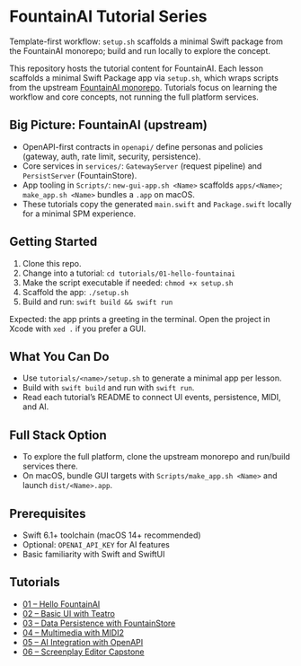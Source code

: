 # FountainAI Tutorial Series

Template-first workflow: `setup.sh` scaffolds a minimal Swift package from the FountainAI monorepo; build and run locally to explore the concept.

This repository hosts the tutorial content for FountainAI. Each lesson scaffolds a minimal Swift Package app via `setup.sh`, which wraps scripts from the upstream [FountainAI monorepo](https://github.com/Fountain-Coach/the-fountainai). Tutorials focus on learning the workflow and core concepts, not running the full platform services.

## Big Picture: FountainAI (upstream)
- OpenAPI-first contracts in `openapi/` define personas and policies (gateway, auth, rate limit, security, persistence).
- Core services in `services/`: `GatewayServer` (request pipeline) and `PersistServer` (FountainStore).
- App tooling in `Scripts/`: `new-gui-app.sh <Name>` scaffolds `apps/<Name>`; `make_app.sh <Name>` bundles a `.app` on macOS.
- These tutorials copy the generated `main.swift` and `Package.swift` locally for a minimal SPM experience.

## Getting Started

1. Clone this repo.
2. Change into a tutorial: `cd tutorials/01-hello-fountainai`
3. Make the script executable if needed: `chmod +x setup.sh`
4. Scaffold the app: `./setup.sh`
5. Build and run: `swift build && swift run`

Expected: the app prints a greeting in the terminal. Open the project in Xcode with `xed .` if you prefer a GUI.

## What You Can Do

- Use `tutorials/<name>/setup.sh` to generate a minimal app per lesson.
- Build with `swift build` and run with `swift run`.
- Read each tutorial’s README to connect UI events, persistence, MIDI, and AI.

## Full Stack Option

- To explore the full platform, clone the upstream monorepo and run/build services there.
- On macOS, bundle GUI targets with `Scripts/make_app.sh <Name>` and launch `dist/<Name>.app`.

## Prerequisites

- Swift 6.1+ toolchain (macOS 14+ recommended)
- Optional: `OPENAI_API_KEY` for AI features
- Basic familiarity with Swift and SwiftUI

## Tutorials

- [01 – Hello FountainAI](tutorials/01-hello-fountainai/README.md)
- [02 – Basic UI with Teatro](tutorials/02-basic-ui-teatro/README.md)
- [03 – Data Persistence with FountainStore](tutorials/03-data-persistence-fountainstore/README.md)
- [04 – Multimedia with MIDI2](tutorials/04-multimedia-midi2/README.md)
- [05 – AI Integration with OpenAPI](tutorials/05-ai-integration-openapi/README.md)
- [06 – Screenplay Editor Capstone](tutorials/06-screenplay-editor-capstone/README.md)
